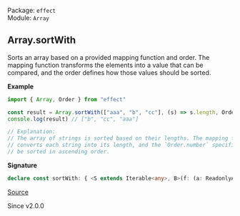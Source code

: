 Package: `effect`<br />
Module: `Array`<br />

## Array.sortWith

Sorts an array based on a provided mapping function and order. The mapping
function transforms the elements into a value that can be compared, and the
order defines how those values should be sorted.

**Example**

```ts
import { Array, Order } from "effect"

const result = Array.sortWith(["aaa", "b", "cc"], (s) => s.length, Order.number)
console.log(result) // ["b", "cc", "aaa"]

// Explanation:
// The array of strings is sorted based on their lengths. The mapping function `(s) => s.length`
// converts each string into its length, and the `Order.number` specifies that the lengths should
// be sorted in ascending order.
```

**Signature**

```ts
declare const sortWith: { <S extends Iterable<any>, B>(f: (a: ReadonlyArray.Infer<S>) => B, order: Order.Order<B>): (self: S) => ReadonlyArray.With<S, ReadonlyArray.Infer<S>>; <A, B>(self: NonEmptyReadonlyArray<A>, f: (a: A) => B, O: Order.Order<B>): NonEmptyArray<A>; <A, B>(self: Iterable<A>, f: (a: A) => B, order: Order.Order<B>): Array<A>; }
```

[Source](https://github.com/Effect-TS/effect/tree/main/packages/effect/src/Array.ts#L1435)

Since v2.0.0
